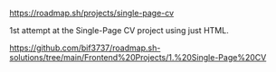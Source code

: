 https://roadmap.sh/projects/single-page-cv

1st attempt at the Single-Page CV project using just HTML.


https://github.com/bif3737/roadmap.sh-solutions/tree/main/Frontend%20Projects/1.%20Single-Page%20CV
